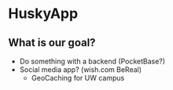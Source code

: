 # HuskyApp
## What is our goal?
  * Do something with a backend (PocketBase?)
  * Social media app? (wish.com BeReal)
    * GeoCaching for UW campus
